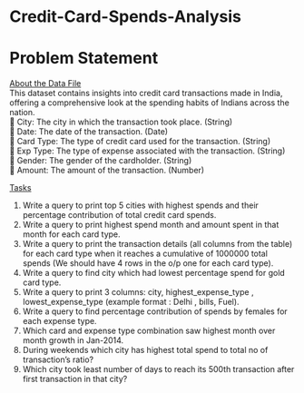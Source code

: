 # Credit-Card-Spends-Analysis
# Problem Statement
<ins> About the Data File </ins><br>
This dataset contains insights into credit card transactions made in India, offering a comprehensive look at the 
spending habits of Indians across the nation. <br>
 City: The city in which the transaction took place. (String) <br>
 Date: The date of the transaction. (Date) <br>
 Card Type: The type of credit card used for the transaction. (String) <br>
 Exp Type: The type of expense associated with the transaction. (String) <br>
 Gender: The gender of the cardholder. (String) <br>
 Amount: The amount of the transaction. (Number) <br>

<ins>Tasks</ins> <br>
1. Write a query to print top 5 cities with highest spends and their percentage contribution of total credit 
card spends.<br>
2. Write a query to print highest spend month and amount spent in that month for each card type.<br>
3. Write a query to print the transaction details (all columns from the table) for each card type when it 
reaches a cumulative of 1000000 total spends (We should have 4 rows in the o/p one for each card type).
4. Write a query to find city which had lowest percentage spend for gold card type.<br>
5. Write a query to print 3 columns: city, highest_expense_type , lowest_expense_type (example format : 
Delhi , bills, Fuel).<br>
6. Write a query to find percentage contribution of spends by females for each expense type.<br>
7. Which card and expense type combination saw highest month over month growth in Jan-2014.<br>
8. During weekends which city has highest total spend to total no of transaction’s ratio?<br>
9. Which city took least number of days to reach its 500th transaction after first transaction in that city?<br>

